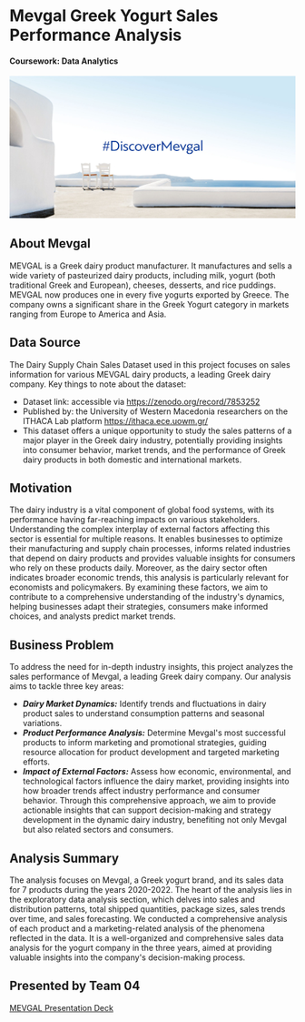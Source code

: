 # Mevgal Greek Yogurt Sales Performance Analysis
#### **Coursework: Data Analytics**

![](https://github.com/SnehaEkka/BA780-Greek-Yogurt-Sales-Analysis/blob/main/Mevgal-banner.jpg)

## About Mevgal
MEVGAL is a Greek dairy product manufacturer. It manufactures and sells a wide variety of pasteurized dairy products, including milk, yogurt (both traditional Greek and European), cheeses, desserts, and rice puddings. MEVGAL now produces one in every five yogurts exported by Greece. The company owns a significant share in the Greek Yogurt category in markets ranging from Europe to America and Asia.

## Data Source
The Dairy Supply Chain Sales Dataset used in this project focuses on sales information for various MEVGAL dairy products, a leading Greek dairy company. Key things to note about the dataset:
- Dataset link: accessible via https://zenodo.org/record/7853252
- Published by: the University of Western Macedonia researchers on the ITHACA Lab platform https://ithaca.ece.uowm.gr/
- This dataset offers a unique opportunity to study the sales patterns of a major player in the Greek dairy industry, potentially providing insights into consumer behavior, market trends, and the performance of Greek dairy products in both domestic and international markets.

## Motivation
The dairy industry is a vital component of global food systems, with its performance having far-reaching impacts on various stakeholders. Understanding the complex interplay of external factors affecting this sector is essential for multiple reasons. It enables businesses to optimize their manufacturing and supply chain processes, informs related industries that depend on dairy products and provides valuable insights for consumers who rely on these products daily. Moreover, as the dairy sector often indicates broader economic trends, this analysis is particularly relevant for economists and policymakers. By examining these factors, we aim to contribute to a comprehensive understanding of the industry's dynamics, helping businesses adapt their strategies, consumers make informed choices, and analysts predict market trends.

## Business Problem
To address the need for in-depth industry insights, this project analyzes the sales performance of Mevgal, a leading Greek dairy company. Our analysis aims to tackle three key areas:
- ***Dairy Market Dynamics:*** Identify trends and fluctuations in dairy product sales to understand consumption patterns and seasonal variations.
- ***Product Performance Analysis:*** Determine Mevgal's most successful products to inform marketing and promotional strategies, guiding resource allocation for product development and targeted marketing efforts.
- ***Impact of External Factors:*** Assess how economic, environmental, and technological factors influence the dairy market, providing insights into how broader trends affect industry performance and consumer behavior.
Through this comprehensive approach, we aim to provide actionable insights that can support decision-making and strategy development in the dynamic dairy industry, benefiting not only Mevgal but also related sectors and consumers.

## Analysis Summary
The analysis focuses on Mevgal, a Greek yogurt brand, and its sales data for 7 products during the years 2020-2022. The heart of the analysis lies in the exploratory data analysis section, which delves into sales and distribution patterns, total shipped quantities, package sizes, sales trends over time, and sales forecasting. We conducted a comprehensive analysis of each product and a marketing-related analysis of the phenomena reflected in the data. It is a well-organized and comprehensive sales data analysis for the yogurt company in the three years, aimed at providing valuable insights into the company's decision-making process.

## Presented by Team 04
[MEVGAL Presentation Deck](https://www.canva.com/design/DAFxrObRam8/Zp9cwPbMrqd1GxI1oGxcuA/view)
